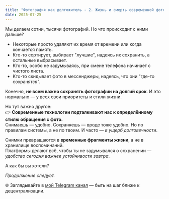 ```yaml
---
title: "Фотография как долгожитель - 2. Жизнь и смерть современной фотографии"
date: 2025-07-25
---
```


Мы делаем сотни, тысячи фотографий. Но что происходит с ними дальше?

- Некоторые просто удаляют их время от времени или когда кончается память.
- Кто-то сортирует, выбирает "лучшие", надеясь их сохранить, а остальные выбрасывает.
- Кто-то, особо не задумываясь, при смене телефона начинает с чистого листа.
- Кто-то скидывает фото в мессенджеры, надеясь, что они "где-то сохранятся".

Конечно, **не всем важно сохранять фотографии на долгий срок**. И это нормально — у всех свои приоритеты и стили жизни.

Но тут важно другое:  
👉 **Современные технологии подталкивают нас к определённому стилю обращения с фото.**  
Снимаешь — удобно. Сохраняешь — вроде тоже удобно. Но по правилам системы, а не по твоим. И часто — *в ущерб долговечности*.

Снимки превращаются в **временные фрагменты жизни**, а не в хранилище воспоминаний.  
Платформы делают всё, чтобы ты не задумывался о сохранении — *удобство сегодня важнее устойчивости завтра*.

А как бы вы хотели?  

*Продолжение следует.*

🌐 Заглядывайте в [мой Telegram канал](https://t.me/no_center) — быть на шаг ближе к децентрализации.
